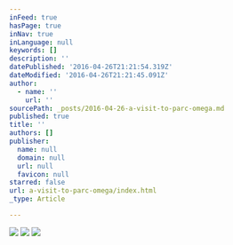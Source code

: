 ```yaml
---
inFeed: true
hasPage: true
inNav: true
inLanguage: null
keywords: []
description: ''
datePublished: '2016-04-26T21:21:54.319Z'
dateModified: '2016-04-26T21:21:45.091Z'
author:
  - name: ''
    url: ''
sourcePath: _posts/2016-04-26-a-visit-to-parc-omega.md
published: true
title: ''
authors: []
publisher:
  name: null
  domain: null
  url: null
  favicon: null
starred: false
url: a-visit-to-parc-omega/index.html
_type: Article

---
```

![](https://the-grid-user-content.s3-us-west-2.amazonaws.com/4940ed85-1f32-42a9-9344-6984e4a0bbd2.jpg)
![](https://the-grid-user-content.s3-us-west-2.amazonaws.com/17f5fe49-8b91-46f4-a443-83b245a77e53.jpg)
![](https://the-grid-user-content.s3-us-west-2.amazonaws.com/40815590-7c17-4b41-aaee-41ee9deda4f7.jpg)